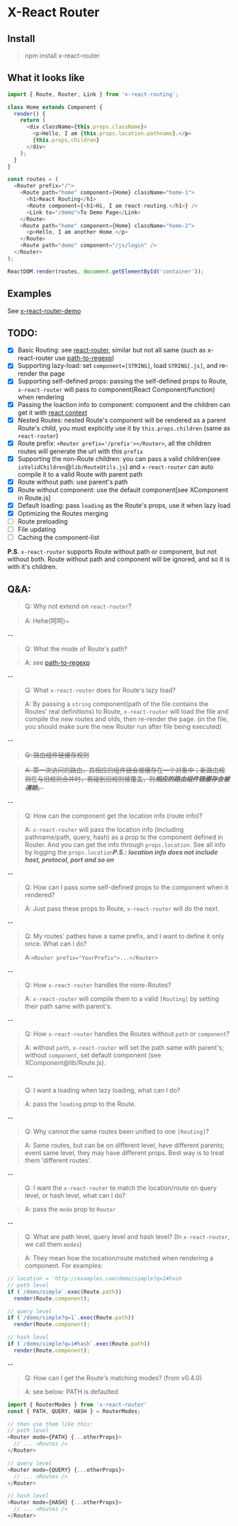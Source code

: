 # X-React Router

## Install
> npm install x-react-router

## What it looks like
```javascript
import { Route, Router, Link } from 'x-react-routing';

class Home extends Component {
  render() {
    return (
      <div className={this.props.className}>
        <p>Hello, I am {this.props.location.pathname}.</p>
        {this.props.children}
      </div>
    );
  }
}

const routes = (
  <Router prefix="/">
    <Route path="home" component={Home} className="home-1">
      <h1>React Routing</h1>
      <Route component={<h1>Hi, I am react-routing.</h1>} />
      <Link to="/demo">To Demo Page</Link>
    </Route>
    <Route path="home" component={Home} className="home-2">
      <p>Hello, I am another Home.</p>
    </Route>
    <Route path="demo" component="/js/login" />
  </Router>
);

ReactDOM.render(routes, document.getElementById('container'));
```

## Examples
See [x-react-router-demo](https://github.com/vqun/x-react-router-demo)

## TODO:
- [x] Basic Routing: see [react-router](https://github.com/ReactTraining/react-router), similar but not all same (such as x-react-router use [path-to-regexp](https://www.npmjs.com/package/path-to-regexp))
- [x] Supporting lazy-load: set `component=[STRING]`, load `STRING[.js]`, and re-render the page
- [x] Supporting self-defined props: passing the self-defined props to Route, `x-react-router` will pass to component(React Component/function) when rendering
- [x] Passing the loaction info to component: component and the children can get it with [react context](https://facebook.github.io/react/docs/context.html)
- [x] Nested Routes: nested Route's component will be rendered as a parent Route's child, you must explicitly use it by `this.props.children` (same as `react-router`)
- [x] Route prefix: `<Router prefix='/prefix'></Router>`, all the children routes will generate the url with this `prefix`
- [x] Supporting the non-Route children: you can pass a valid children(see `isValidChildren`@`lib/RouteUtils.js`) and `x-react-router` can auto compile it to a valid Route with parent path 
- [x] Route without path: use parent's path
- [x] Route without component: use the default component[see XComponent in Route.js]
- [x] Default loading: pass `loading` as the Route's props, use it when lazy load
- [x] Optimizing the Routes merging
- [ ] Route preloading
- [ ] File updating
- [ ] Caching the component-list

**P.S**. `x-react-router` supports Route without path or component, but not without both. Route without path and component will be ignored, and so it is with it's children.


## Q&A:
> Q: Why not extend on `react-router`?

> A: Hehe(呵呵)~

--
> Q: What the mode of Route's path?

> A: see [path-to-regexp](https://www.npmjs.com/package/path-to-regexp)

--
> Q: What `x-react-router` does for Route's lazy load?

> A: By passing a `string` component(path of the file contains the Routes' real definitions) to Route, `x-react-router` will load the file and compile the new routes and olds, then re-render the page. (in the file, you should make sure the new Router run after file being executed)

--
> ~~Q: 路由组件链缓存规则~~

> ~~A: 第一次访问的路由，其相应的组件链会被缓存在一个对象中；新路由规则在与旧规则合并时，若碰到旧规则被覆盖，则***相应的路由组件链缓存会被清除***。~~

--
> Q: How can the component get the location info (route info)?

> A: `x-react-router` will pass the location info (including pathname/path, query, hash) as a prop to the component defined in Router. And you can get the info through `props.location`. See all info by logging the `props.location`***P.S.: location info does not include host, protocol, port and so on***

--
> Q: How can I pass some self-defined props to the component when it rendered?

> A: Just pass these props to Route, `x-react-router` will do the next.

--
> Q: My routes' pathes have a same prefix, and I want to define it only once. What can I do?

> A:```<Router prefix="YourPrefix">...</Router>```

--
> Q: How `x-react-router` handles the none-Routes?

> A: `x-react-router` will compile them to a valid `[Routing]` by setting their path same with parent's.

--
> Q: How `x-react-router` handles the Routes without `path` or `component`?

> A: without `path`, `x-react-router` will set the path same with parent's; without `component`, set default component (see XComponent@lib/Route.js).

--
> Q: I want a loading when lazy loading, what can I do?

> A: pass the `loading` prop to the Route.

--
> Q: Why cannot the same routes been unified to one `[Routing]`?

> A: Same routes, but can be on different level, have different parents; event same level, they may have different props. Best way is to treat them 'different routes'.

--
> Q: I want the `x-react-router` to match the location/route on query level, or hash level, what can I do?

> A: pass the `mode` prop to `Router`

--
> Q: What are path level, query level and hash level? (In `x-react-router`, we call them `modes`)

> A: They mean how the location/route matched when rendering a component. For examples:
```javascript
// location = 'http://examples.com/demo/simple?q=1#hash
// path level
if (`/demo/simple`.exec(Route.path))
  render(Route.component);

// query level
if (`/demo/simple?q=1`.exec(Route.path))
  render(Route.component);

// hash level
if (`/demo/simple?q=1#hash`.exec(Route.path))
  render(Route.component);
```

--
> Q: How can I get the Route's matching modes? (from v0.4.0)

> A: see below: PATH is defaulted
```javascript
import { RouterModes } from 'x-react-router'
const { PATH, QUERY, HASH } = RouterModes;

// then use them like this:
// path level
<Router mode={PATH} {...otherProps}>
  // ... <Routes />
</Router>

// query level
<Router mode={QUERY} {...otherProps}>
  // ... <Routes />
</Router>

// hash level
<Router mode={HASH} {...otherProps}>
  // ... <Routes />
</Router>
```
